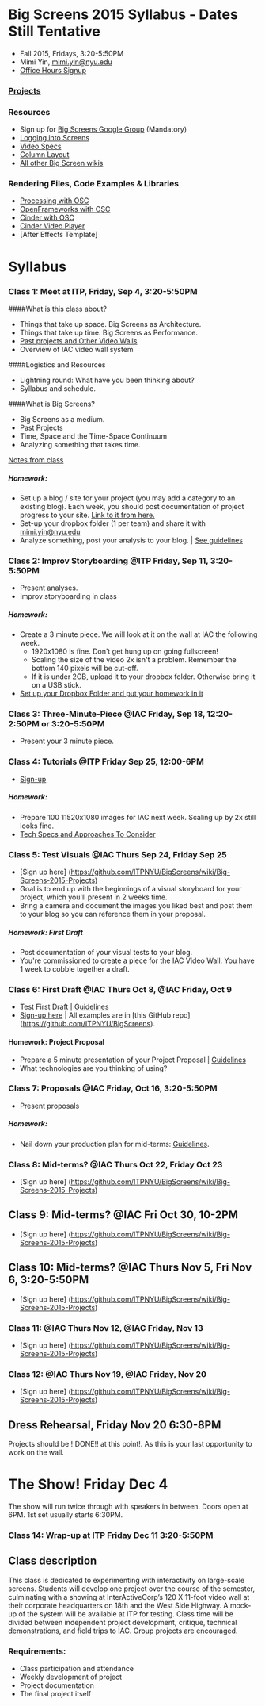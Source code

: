 # Big Screens 2015 Syllabus - Dates Still Tentative

- Fall 2015, Fridays, 3:20-5:50PM
- Mimi Yin, mimi.yin@nyu.edu
- [Office Hours Signup](https://itp.nyu.edu/inwiki/Signup/Mimi)

### [Projects](https://github.com/ITPNYU/BigScreens/wiki/Big-Screens-2015-Projects)

### Resources
- Sign up for [Big Screens Google Group](https://groups.google.com/a/itp.nyu.edu/group/bigscreens/) (Mandatory)
- [Logging into Screens](http://itp.nyu.edu/varwiki/BigScreens/LoggingIntoScreens)
- [Video Specs](https://github.com/ITPNYU/BigScreens/wiki/Video-Specs)
- [Column Layout](http://itp.nyu.edu/varwiki/BigScreens/Columns)
- [All other Big Screen wikis](http://itp.nyu.edu/varwiki/BigScreens/BigScreens)

### Rendering Files, Code Examples & Libraries
- [Processing with OSC](https://github.com/ITPNYU/BigScreens)
- [OpenFrameworks with OSC](https://github.com/ITPNYU/BigScreens)
- [Cinder with OSC](https://github.com/ITPNYU/BigScreens)
- [Cinder Video Player](https://github.com/ITPNYU/BigScreens)
- [After Effects Template]

# Syllabus

### Class 1: Meet at ITP, Friday, Sep 4, 3:20-5:50PM

####What is this class about?
- Things that take up space. Big Screens as Architecture.
- Things that take up time. Big Screens as Performance.
- [Past projects and Other Video Walls](http://itp.nyu.edu/varwiki/BigScreens/TheOthers)
- Overview of IAC video wall system

####Logistics and Resources
- Lightning round: What have you been thinking about?
- Syllabus and schedule.

####What is Big Screens? 
- Big Screens as a medium.
- Past Projects
- Time, Space and the Time-Space Continuum
- Analyzing something that takes time. 

[Notes from class](https://github.com/ITPNYU/BigScreens/wiki/Big-Screens-2015-Week-1-Notes)

##### Homework: 
- Set up a blog / site for your project (you may add a category to an existing blog). Each week, you should post documentation of project progress to your site. [Link to it from here.](https://github.com/ITPNYU/BigScreens/wiki/Big-Screens-2015-Projects)
- Set-up your dropbox folder (1 per team) and share it with mimi.yin@nyu.edu
- Analyze something, post your analysis to your blog. | [See guidelines](https://github.com/ITPNYU/BigScreens/wiki/Analysis-Assignment)

### Class 2: Improv Storyboarding @ITP Friday, Sep 11, 3:20-5:50PM
- Present analyses.
- Improv storyboarding in class


##### Homework: 
- Create a 3 minute piece. We will look at it on the wall at IAC the following week. 
  - 1920x1080 is fine. Don't get hung up on going fullscreen!
  - Scaling the size of the video 2x isn't a problem. Remember the bottom 140 pixels will be cut-off. 
  - If it is under 2GB, upload it to your dropbox folder. Otherwise bring it on a USB stick.
- [Set up your Dropbox Folder and put your homework in it](http://itp.nyu.edu/varwiki/BigScreens/Dropbox)

### Class 3: Three-Minute-Piece @IAC Friday, Sep 18, 12:20-2:50PM or 3:20-5:50PM
- Present your 3 minute piece.

### Class 4: Tutorials @ITP Friday Sep 25, 12:00-6PM
- [Sign-up](https://github.com/ITPNYU/BigScreens/wiki/Big-Screens-2015-Projects)

##### Homework: 
- Prepare 100 11520x1080 images for IAC next week. Scaling up by 2x still looks fine.
- [Tech Specs and Approaches To Consider](https://github.com/ITPNYU/BigScreens/wiki/100-Images:-Approaches-To-Consider)

### Class 5: Test Visuals @IAC Thurs Sep 24, Friday Sep 25
- [Sign up here] (https://github.com/ITPNYU/BigScreens/wiki/Big-Screens-2015-Projects)
- Goal is to end up with the beginnings of a visual storyboard for your project, which you'll present in 2 weeks time.
- Bring a camera and document the images you liked best and post them to your blog so you can reference them in your proposal.

##### Homework: First Draft
- Post documentation of your visual tests to your blog.
- You're commissioned to create a piece for the IAC Video Wall. You have 1 week to cobble together a draft.

### Class 6: First Draft @IAC Thurs Oct 8, @IAC Friday, Oct 9
- Test First Draft | [Guidelines](https://github.com/ITPNYU/BigScreens/wiki/Guidelines-for-First-Draft)
- [Sign-up here](https://github.com/ITPNYU/BigScreens/wiki/Big-Screens-2015-Projects) | All examples are in [this GitHub repo] (https://github.com/ITPNYU/BigScreens).

#### Homework: Project Proposal
- Prepare a 5 minute presentation of your Project Proposal | [Guidelines](https://github.com/ITPNYU/BigScreens/wiki/Guidelines-for-First-Draft)
- What technologies are you thinking of using?

### Class 7: Proposals @IAC Friday, Oct 16, 3:20-5:50PM
- Present proposals

##### Homework:
- Nail down your production plan for mid-terms: [Guidelines](https://github.com/ITPNYU/BigScreens/wiki/Midterm-Critique:-What's-the-Point).

### Class 8: Mid-terms? @IAC Thurs Oct 22, Friday Oct 23 
- [Sign up here] (https://github.com/ITPNYU/BigScreens/wiki/Big-Screens-2015-Projects)

## Class 9: Mid-terms? @IAC Fri Oct 30, 10-2PM
- [Sign up here] (https://github.com/ITPNYU/BigScreens/wiki/Big-Screens-2015-Projects)

## Class 10: Mid-terms? @IAC Thurs Nov 5, Fri Nov 6, 3:20-5:50PM
- [Sign up here] (https://github.com/ITPNYU/BigScreens/wiki/Big-Screens-2015-Projects)

### Class 11: @IAC Thurs Nov 12, @IAC Friday, Nov 13
- [Sign up here] (https://github.com/ITPNYU/BigScreens/wiki/Big-Screens-2015-Projects)

### Class 12: @IAC Thurs Nov 19, @IAC Friday, Nov 20
- [Sign up here] (https://github.com/ITPNYU/BigScreens/wiki/Big-Screens-2015-Projects)

## Dress Rehearsal, Friday Nov 20 6:30-8PM
Projects should be !!DONE!! at this point!. As this is your last opportunity to work on the wall.

# The Show! Friday Dec 4
The show will run twice through with speakers in between. Doors open at 6PM. 1st set usually starts 6:30PM.

### Class 14: Wrap-up at ITP Friday Dec 11 3:20-5:50PM


## Class description

This class is dedicated to experimenting with interactivity on large-scale screens. Students will develop one project over the course of the semester, culminating with a showing at InterActiveCorp’s 120 X 11-foot video wall at their corporate headquarters on 18th and the West Side Highway. A mock-up of the system will be available at ITP for testing. Class time will be divided between independent project development, critique, technical demonstrations, and field trips to IAC. Group projects are encouraged.

### Requirements:
- Class participation and attendance
- Weekly development of project
- Project documentation
- The final project itself
